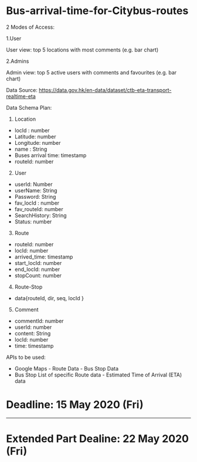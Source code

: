 # Bus-arrival-time-for-Citybus-routes


2 Modes of Access:

1.User

User view: top 5 locations with most comments (e.g. bar chart) 

2.Admins

Admin view: top 5 active users with comments and favourites (e.g. bar chart) 

Data Source:
https://data.gov.hk/en-data/dataset/ctb-eta-transport-realtime-eta

Data Schema Plan:
1. Location
- locId : number
- Latitude: number
- Longitude: number
- name : String
- Buses arrival time: timestamp
- routeId: number
2. User
- userId: Number 
- userName: String      
- Password: String
- fav_locId : number  
- fav_routeId: number
- SearchHistory: String
- Status: number
3. Route
- routeId: number
- locId: number
- arrived_time: timestamp
- start_locId: number
- end_locId: number
- stopCount: number
4. Route-Stop
- data{routeId, dir, seq, locId }
5. Comment
- commentId: number
- userId: number
- content: String
- locId: number 
- time: timestamp

APIs to be used:
- Google Maps	- Route Data		- Bus Stop Data
- Bus Stop List of specific Route data 		- Estimated Time of Arrival (ETA) data 


# Deadline: 15 May 2020 (Fri)
---
# Extended Part Dealine: 22 May 2020 (Fri) 
